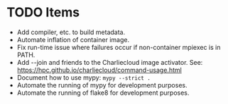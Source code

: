 # TODO Items
- Add compiler, etc. to build metadata.
- Automate inflation of container image.
- Fix run-time issue where failures occur if non-container mpiexec is in PATH.
- Add --join and friends to the Charliecloud image activator.
  See: https://hpc.github.io/charliecloud/command-usage.html
- Document how to use mypy: ```mypy --strict .```
- Automate the running of mypy for development purposes.
- Automate the running of flake8 for development purposes.
